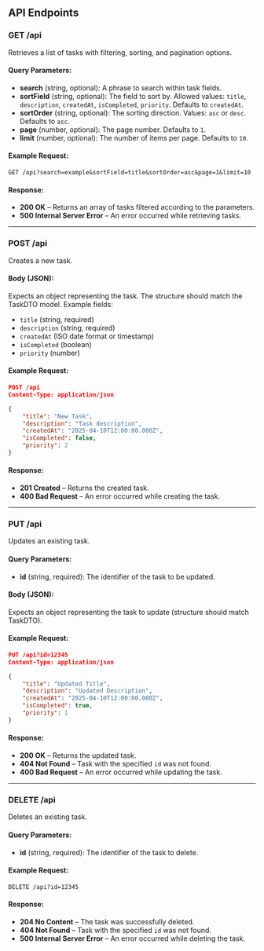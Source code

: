 ## API Endpoints

### GET /api

Retrieves a list of tasks with filtering, sorting, and pagination options.

#### Query Parameters:

- **search** (string, optional): A phrase to search within task fields.
- **sortField** (string, optional): The field to sort by. Allowed values: `title`, `description`, `createdAt`, `isCompleted`, `priority`. Defaults to `createdAt`.
- **sortOrder** (string, optional): The sorting direction. Values: `asc` or `desc`. Defaults to `asc`.
- **page** (number, optional): The page number. Defaults to `1`.
- **limit** (number, optional): The number of items per page. Defaults to `10`.

#### Example Request:

```
GET /api?search=example&sortField=title&sortOrder=asc&page=1&limit=10
```

#### Response:

- **200 OK** – Returns an array of tasks filtered according to the parameters.
- **500 Internal Server Error** – An error occurred while retrieving tasks.

---

### POST /api

Creates a new task.

#### Body (JSON):

Expects an object representing the task. The structure should match the TaskDTO model. Example fields:

- `title` (string, required)
- `description` (string, required)
- `createdAt` (ISO date format or timestamp)
- `isCompleted` (boolean)
- `priority` (number)

#### Example Request:

```json
POST /api
Content-Type: application/json

{
    "title": "New Task",
    "description": "Task description",
    "createdAt": "2025-04-10T12:00:00.000Z",
    "isCompleted": false,
    "priority": 2
}
```

#### Response:

- **201 Created** – Returns the created task.
- **400 Bad Request** – An error occurred while creating the task.

---

### PUT /api

Updates an existing task.

#### Query Parameters:

- **id** (string, required): The identifier of the task to be updated.

#### Body (JSON):

Expects an object representing the task to update (structure should match TaskDTO).

#### Example Request:

```json
PUT /api?id=12345
Content-Type: application/json

{
    "title": "Updated Title",
    "description": "Updated Description",
    "createdAt": "2025-04-10T12:00:00.000Z",
    "isCompleted": true,
    "priority": 1
}
```

#### Response:

- **200 OK** – Returns the updated task.
- **404 Not Found** – Task with the specified `id` was not found.
- **400 Bad Request** – An error occurred while updating the task.

---

### DELETE /api

Deletes an existing task.

#### Query Parameters:

- **id** (string, required): The identifier of the task to delete.

#### Example Request:

```
DELETE /api?id=12345
```

#### Response:

- **204 No Content** – The task was successfully deleted.
- **404 Not Found** – Task with the specified `id` was not found.
- **500 Internal Server Error** – An error occurred while deleting the task.
